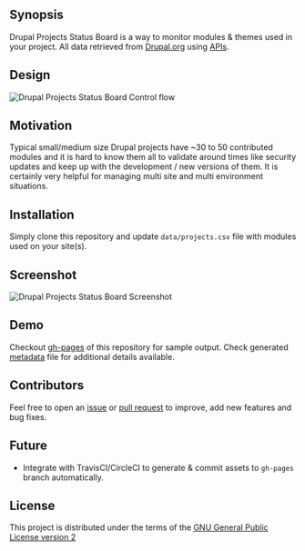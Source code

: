 ## Synopsis

Drupal Projects Status Board is a way to monitor modules & themes used in your project. All data retrieved from [Drupal.org](https://www.drupal.org) using [APIs](https://www.drupal.org/drupalorg/docs/api).


## Design

![Drupal Projects Status Board Control flow](https://cloud.githubusercontent.com/assets/1220029/23928254/a7450d94-0916-11e7-91ef-b6574a50737e.png)

## Motivation

Typical small/medium size Drupal projects have ~30 to 50 contributed modules and it is hard to know them all to validate around times like security updates and keep up with the development / new versions of them. It is certainly very helpful for managing multi site and multi environment situations.


## Installation

Simply clone this repository and update `data/projects.csv` file with modules used on your site(s).

## Screenshot

![Drupal Projects Status Board Screenshot](https://cloud.githubusercontent.com/assets/1220029/23928352/2de8a522-0917-11e7-863d-4479c909d0b5.png)


## Demo

Checkout [gh-pages](https://vijaycs85.github.io/dpsb/) of this repository for sample output. Check generated [metadata](https://vijaycs85.github.io/dpsb/project-metadata.json) file for additional details available.  


## Contributors

Feel free to open an [issue](https://github.com/vijaycs85/dpsb/issues/new) or [pull request](https://github.com/vijaycs85/dpsb/pulls) to improve, add new features and bug fixes.

## Future

- Integrate with TravisCI/CircleCI to generate & commit assets to `gh-pages` branch automatically.

## License

This project is distributed under the terms of the [GNU General Public License version 2](https://www.gnu.org/licenses/old-licenses/gpl-2.0.en.html)
